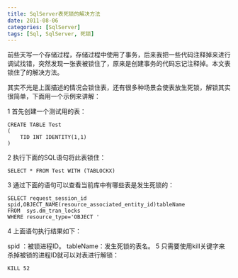 ```yaml
---
title: SqlServer表死锁的解决方法
date: 2011-08-06
categories: [SqlServer]
tags: [Sql, SqlServer, 死锁]
---
```


前些天写一个存储过程，存储过程中使用了事务，后来我把一些代码注释掉来进行调试找错，突然发现一张表被锁住了，原来是创建事务的代码忘记注释掉。本文表锁住了的解决方法。

其实不光是上面描述的情况会锁住表，还有很多种场景会使表放生死锁，解锁其实很简单，下面用一个示例来讲解：

1 首先创建一个测试用的表：

```
CREATE TABLE Test
(
    TID INT IDENTITY(1,1)
)
```

2 执行下面的SQL语句将此表锁住：

```
SELECT * FROM Test WITH (TABLOCKX)
```

3 通过下面的语句可以查看当前库中有哪些表是发生死锁的：

```
SELECT request_session_id spid,OBJECT_NAME(resource_associated_entity_id)tableName
FROM  sys.dm_tran_locks
WHERE resource_type='OBJECT ' 
```

4 上面语句执行结果如下：



spid ：被锁进程ID。
tableName：发生死锁的表名。
5 只需要使用kill关键字来杀掉被锁的进程ID就可以对表进行解锁：

```
KILL 52
```


